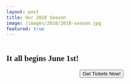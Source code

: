 ```yaml
---
layout: post
title: Our 2018 Season
image: /images/2018/2018-season.jpg
featured: true
---
```


<img src="{{ site.baseurl }}/images/2018/2018-season.jpg" alt="">
<h2 style="font-family:azo-sans-uber">It all begins June 1st!</h2>
<p>
  <form style="text-align:center" action="http://postplayhousetickets.com" method="link">
    <button class="online">Get Tickets Now!</button><br>
  </form>
</p>

